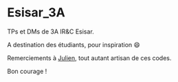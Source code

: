 # Esisar_3A
 
TPs et DMs de 3A IR&C Esisar.

A destination des étudiants, pour inspiration :smile:

Remerciements à [Julien](https://github.com/Spectraal), tout autant artisan de ces codes.

Bon courage !